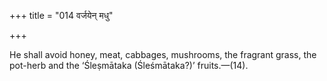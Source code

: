 +++
title = "014 वर्जयेन् मधु"

+++

He shall avoid honey, meat, cabbages, mushrooms, the fragrant grass, the pot-herb and the ‘Śleṣmātaka (Śleśmātaka?)’ fruits.—(14).